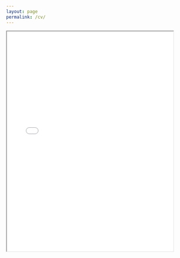 ```yaml
---
layout: page
permalink: /cv/
---
```



<iframe src="{{ site.baseurl }}/pdfs/mummy_cv_web.pdf" width="90%" height="600px">&nbsp;</iframe>

